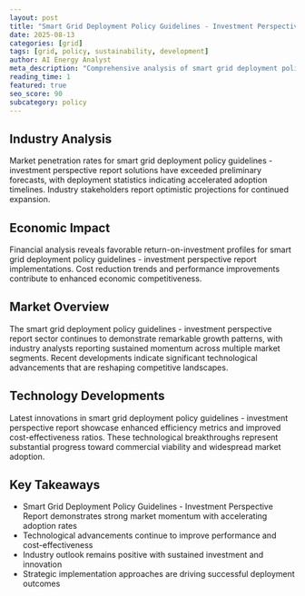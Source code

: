 ```yaml
---
layout: post
title: "Smart Grid Deployment Policy Guidelines - Investment Perspective Report"
date: 2025-08-13
categories: [grid]
tags: [grid, policy, sustainability, development]
author: AI Energy Analyst
meta_description: "Comprehensive analysis of smart grid deployment policy guidelines - investment perspective report covering market trends, technology developments, and industry outlook. Discover key insights and future projections."
reading_time: 1
featured: true
seo_score: 90
subcategory: policy
---
```


## Industry Analysis

Market penetration rates for smart grid deployment policy guidelines - investment perspective report solutions have exceeded preliminary forecasts, with deployment statistics indicating accelerated adoption timelines. Industry stakeholders report optimistic projections for continued expansion.

## Economic Impact

Financial analysis reveals favorable return-on-investment profiles for smart grid deployment policy guidelines - investment perspective report implementations. Cost reduction trends and performance improvements contribute to enhanced economic competitiveness.

## Market Overview

The smart grid deployment policy guidelines - investment perspective report sector continues to demonstrate remarkable growth patterns, with industry analysts reporting sustained momentum across multiple market segments. Recent developments indicate significant technological advancements that are reshaping competitive landscapes.

## Technology Developments

Latest innovations in smart grid deployment policy guidelines - investment perspective report showcase enhanced efficiency metrics and improved cost-effectiveness ratios. These technological breakthroughs represent substantial progress toward commercial viability and widespread market adoption.

## Key Takeaways

- Smart Grid Deployment Policy Guidelines - Investment Perspective Report demonstrates strong market momentum with accelerating adoption rates
- Technological advancements continue to improve performance and cost-effectiveness
- Industry outlook remains positive with sustained investment and innovation
- Strategic implementation approaches are driving successful deployment outcomes

